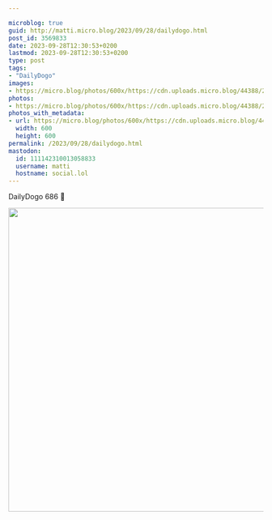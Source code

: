 ```yaml
---

microblog: true
guid: http://matti.micro.blog/2023/09/28/dailydogo.html
post_id: 3569833
date: 2023-09-28T12:30:53+0200
lastmod: 2023-09-28T12:30:53+0200
type: post
tags:
- "DailyDogo"
images:
- https://micro.blog/photos/600x/https://cdn.uploads.micro.blog/44388/2023/a253ac9a35624bb896a79bebbc0b2dca.jpg
photos:
- https://micro.blog/photos/600x/https://cdn.uploads.micro.blog/44388/2023/a253ac9a35624bb896a79bebbc0b2dca.jpg
photos_with_metadata:
- url: https://micro.blog/photos/600x/https://cdn.uploads.micro.blog/44388/2023/a253ac9a35624bb896a79bebbc0b2dca.jpg
  width: 600
  height: 600
permalink: /2023/09/28/dailydogo.html
mastodon:
  id: 111142310013058833
  username: matti
  hostname: social.lol
---
```

DailyDogo 686 🐶

<img src="/media/uploads/2023/a253ac9a35624bb896a79bebbc0b2dca.jpg" width="600" height="600" alt="" />
